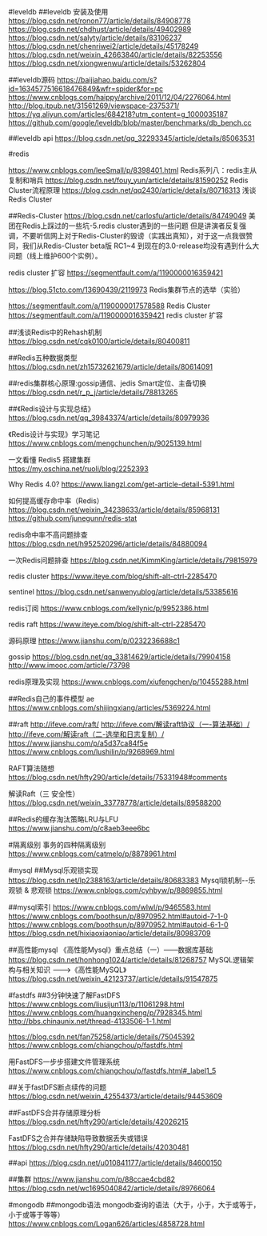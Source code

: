 #leveldb
##leveldb 安装及使用
https://blog.csdn.net/ronon77/article/details/84908778
https://blog.csdn.net/chdhust/article/details/49402989
https://blog.csdn.net/salyty/article/details/83106237
https://blog.csdn.net/chenriwei2/article/details/45178249
https://blog.csdn.net/weixin_42663840/article/details/82253556
https://blog.csdn.net/xiongwenwu/article/details/53262804

##leveldb源码
https://baijiahao.baidu.com/s?id=1634577516618476849&wfr=spider&for=pc
https://www.cnblogs.com/haippy/archive/2011/12/04/2276064.html
http://blog.itpub.net/31561269/viewspace-2375371/
https://yq.aliyun.com/articles/684218?utm_content=g_1000035187
https://github.com/google/leveldb/blob/master/benchmarks/db_bench.cc

##leveldb api
https://blog.csdn.net/qq_32293345/article/details/85063531

#redis

https://www.cnblogs.com/leeSmall/p/8398401.html Redis系列八：redis主从复制和哨兵
https://blog.csdn.net/fouy_yun/article/details/81590252  Redis Cluster流程原理
https://blog.csdn.net/qq2430/article/details/80716313  浅谈Redis Cluster


##Redis-Cluster
https://blog.csdn.net/carlosfu/article/details/84749049 美团在Redis上踩过的一些坑-5.redis cluster遇到的一些问题
但是讲演者反复强调，不要听信网上对于Redis-Cluster的毁谤（实践出真知），对于这一点我很赞同，我们从Redis-Cluster beta版 RC1~4 到现在的3.0-release均没有遇到什么大问题（线上维护600个实例）。

redis cluster 扩容
https://segmentfault.com/a/1190000016359421

https://blog.51cto.com/13690439/2119973 Redis集群节点的选举（实验）

https://segmentfault.com/a/1190000017578588  Redis Cluster
https://segmentfault.com/a/1190000016359421 redis cluster 扩容

##浅谈Redis中的Rehash机制
https://blog.csdn.net/cqk0100/article/details/80400811  

##Redis五种数据类型
https://blog.csdn.net/zh15732621679/article/details/80614091 

##redis集群核心原理:gossip通信、jedis Smart定位、主备切换
https://blog.csdn.net/r_p_j/article/details/78813265

##《Redis设计与实现总结》
https://blog.csdn.net/qq_39843374/article/details/80979936

《Redis设计与实现》学习笔记
https://www.cnblogs.com/mengchunchen/p/9025139.html

一文看懂 Redis5 搭建集群  
https://my.oschina.net/ruoli/blog/2252393 

Why Redis 4.0?
https://www.liangzl.com/get-article-detail-5391.html

如何提高缓存命中率（Redis）
https://blog.csdn.net/weixin_34238633/article/details/85968131
https://github.com/junegunn/redis-stat

redis命中率不高问题排查
https://blog.csdn.net/h952520296/article/details/84880094

一次Redis问题排查
https://blog.csdn.net/KimmKing/article/details/79815979

redis cluster
https://www.iteye.com/blog/shift-alt-ctrl-2285470

sentinel
https://blog.csdn.net/sanwenyublog/article/details/53385616

redis订阅
https://www.cnblogs.com/kellynic/p/9952386.html

redis raft
https://www.iteye.com/blog/shift-alt-ctrl-2285470

源码原理
https://www.jianshu.com/p/0232236688c1

gossip
https://blog.csdn.net/qq_33814629/article/details/79904158
http://www.imooc.com/article/73798

redis原理及实现
https://www.cnblogs.com/xiufengchen/p/10455288.html

##Redis自己的事件模型 ae
https://www.cnblogs.com/shijingxiang/articles/5369224.html

##raft
http://ifeve.com/raft/
http://ifeve.com/解读raft协议（一-算法基础）/
http://ifeve.com/解读raft（二-选举和日志复制）/
https://www.jianshu.com/p/a5d37ca84f5e
https://www.cnblogs.com/lushilin/p/9268969.html

RAFT算法随想
https://blog.csdn.net/hfty290/article/details/75331948#comments

解读Raft（三 安全性）
https://blog.csdn.net/weixin_33778778/article/details/89588200

##Redis的缓存淘汰策略LRU与LFU
https://www.jianshu.com/p/c8aeb3eee6bc


#隔离级别
事务的四种隔离级别
https://www.cnblogs.com/catmelo/p/8878961.html

#mysql
##Mysql乐观锁实现
https://blog.csdn.net/lp2388163/article/details/80683383
Mysql锁机制--乐观锁 & 悲观锁
https://www.cnblogs.com/cyhbyw/p/8869855.html

##mysql索引
https://www.cnblogs.com/wlwl/p/9465583.html
https://www.cnblogs.com/boothsun/p/8970952.html#autoid-7-1-0
https://www.cnblogs.com/boothsun/p/8970952.html#autoid-6-1-0
https://blog.csdn.net/hixiaoxiaoniao/article/details/80983709

##高性能mysql
《高性能Mysql》重点总结（一）——数据库基础
https://blog.csdn.net/honhong1024/article/details/81268757
MySQL逻辑架构与相关知识 ———>《高性能MySQL》
https://blog.csdn.net/weixin_42123737/article/details/91547875

#fastdfs
##3分钟快速了解FastDFS
https://www.cnblogs.com/liusijun113/p/11061298.html
https://www.cnblogs.com/huangxincheng/p/7928345.html
http://bbs.chinaunix.net/thread-4133506-1-1.html

https://blog.csdn.net/fan75258/article/details/75045392
https://www.cnblogs.com/chiangchou/p/fastdfs.html

用FastDFS一步步搭建文件管理系统
https://www.cnblogs.com/chiangchou/p/fastdfs.html#_label1_5

##关于fastDFS断点续传的问题
https://blog.csdn.net/weixin_42554373/article/details/94453609

##FastDFS合并存储原理分析
https://blog.csdn.net/hfty290/article/details/42026215

FastDFS之合并存储缺陷导致数据丢失或错误
https://blog.csdn.net/hfty290/article/details/42030481

##api
https://blog.csdn.net/u010841177/article/details/84600150

##集群
https://www.jianshu.com/p/88ccae4cbd82
https://blog.csdn.net/wc1695040842/article/details/89766064

#mongodb
##mongodb语法
mongodb查询的语法（大于，小于，大于或等于，小于或等于等等）  https://www.cnblogs.com/Logan626/articles/4858728.html


